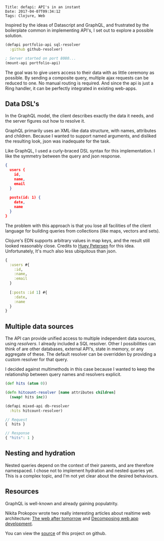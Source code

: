     Title: defapi: API's in an instant
    Date: 2017-04-07T09:34:12
    Tags: Clojure, Web

Inspired by the ideas of Datascript and GraphQL, and frustrated by the boilerplate common in implementing API's, I set out to explore a possible solution.  

<!-- more -->

```clojure
(defapi portfolio-api sql-resolver
  :github github-resolver)

; Server started on port 8080...
(mount-api portfolio-api) 
```


The goal was to give users access to their data with as little ceremony as possible. By sending a composite query, multiple ajax requests can be reduced to one. No manual routing is required. And since the api is just a Ring handler, it can be perfectly integrated in existing web-apps.


## Data DSL's
In the GraphQL model, the client describes exactly the data it needs, and the server figures out how to resolve it.

GraphQL primarily uses an XML-like data structure, with names, attributes and children. Because I wanted to support named arguments, and disliked the resulting look, json was inadequate for the task. 

Like GraphQL, I used a curly-braced DSL syntax for this implementation. I like the symmetry between the query and json response.

```json
{ 
  users {
    id,
    name,
    email
  }
  
  posts(id: 1) {
    date,
    name
  }
}
```

The problem with this approach is that you lose all facilities of the client language for building queries from collections (like maps, vectors and sets).

Clojure's EDN supports arbitrary values in map keys, 
and the result still looked reasonably close. Credits to [Huey Petersen](http://hueypetersen.com/posts/2015/02/02/first-thoughts-on-graph-ql/) for this idea.
Unfortunately, It's much also less ubiquitous than json.

```clojure
{ 
  :users #{
    :id,
    :name,
    :email
  }
  
  [:posts :id 1] #{
    :date,
    :name
  }
}
```



## Multiple data sources
The API can provide unified access to multiple independent data sources, using _resolvers_. I already included a SQL resolver. Other I possibilities can think of are other databases, external API's, state in memory, or any aggregate of these. The default resolver can be overridden by providing a custom resolver for that query.

I decided against multimethods in this case because I wanted to keep the relationship between query names and resolvers explicit.

```clojure
(def hits (atom 0))

(defn hitcount-resolver [name attributes children]
  (swap! hits inc))

(defapi mixed-api db-resolver
  :hits hitcount-resolver)
```

```js
// Request
{  hits }

// Response
{ "hits": 1 }
```


## Nesting and hydration
Nested queries depend on the context of their parents, and are therefore namespaced. I chose not to implement hydration and nested queries yet.
This is a complex topic, and I'm not yet clear about the desired behaviours.


## Resources
GraphQL is well-known and already gaining populatrity.

Nikita Prokopov wrote two really interesting articles about realtime web architecture: [The web after tomorrow](http://tonsky.me/blog/the-web-after-tomorrow/) and [Decomposing web app development](http://tonsky.me/blog/decomposing-web-app-development).

You can view the [source](https://github.com/reinvdwoerd/defapi) of this project on github.